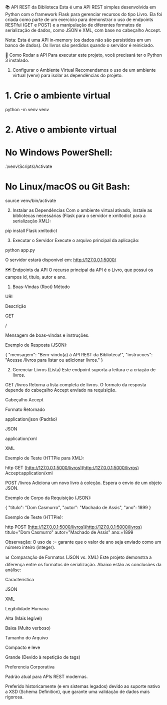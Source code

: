 📚 API REST da Biblioteca
Esta é uma API REST simples desenvolvida em Python com o framework Flask para gerenciar recursos do tipo Livro. Ela foi criada como parte de um exercício para demonstrar o uso de endpoints RESTful (GET e POST) e a manipulação de diferentes formatos de serialização de dados, como JSON e XML, com base no cabeçalho Accept.

Nota: Esta é uma API in-memory (os dados não são persistidos em um banco de dados). Os livros são perdidos quando o servidor é reiniciado.

🚀 Como Rodar a API
Para executar este projeto, você precisará ter o Python 3 instalado.

1. Configurar o Ambiente Virtual
Recomendamos o uso de um ambiente virtual (venv) para isolar as dependências do projeto.

# 1. Crie o ambiente virtual
python -m venv venv

# 2. Ative o ambiente virtual
# No Windows PowerShell:
.\venv\Scripts\Activate
# No Linux/macOS ou Git Bash:
source venv/bin/activate

2. Instalar as Dependências
Com o ambiente virtual ativado, instale as bibliotecas necessárias (Flask para o servidor e xmltodict para a serialização XML):

pip install Flask xmltodict

3. Executar o Servidor
Execute o arquivo principal da aplicação:

python app.py

O servidor estará disponível em: http://127.0.0.1:5000/

🗺️ Endpoints da API
O recurso principal da API é o Livro, que possui os campos id, titulo, autor e ano.

1. Boas-Vindas (Root)
Método

URI

Descrição

GET

/

Mensagem de boas-vindas e instruções.

Exemplo de Resposta (JSON):

{
    "mensagem": "Bem-vindo(a) à API REST da Biblioteca!",
    "instrucoes": "Acesse /livros para listar ou adicionar livros."
}

2. Gerenciar Livros (Lista)
Este endpoint suporta a leitura e a criação de livros.

GET /livros
Retorna a lista completa de livros. O formato da resposta depende do cabeçalho Accept enviado na requisição.

Cabeçalho Accept

Formato Retornado

application/json (Padrão)

JSON

application/xml

XML

Exemplo de Teste (HTTPie para XML):

http GET [http://127.0.0.1:5000/livros](http://127.0.0.1:5000/livros) Accept:application/xml

POST /livros
Adiciona um novo livro à coleção. Espera o envio de um objeto JSON.

Exemplo de Corpo da Requisição (JSON):

{
  "titulo": "Dom Casmurro",
  "autor": "Machado de Assis",
  "ano": 1899
}

Exemplo de Teste (HTTPie):

http POST [http://127.0.0.1:5000/livros](http://127.0.0.1:5000/livros) titulo="Dom Casmurro" autor="Machado de Assis" ano:=1899

Observação: O uso de := garante que o valor de ano seja enviado como um número inteiro (integer).

📊 Comparação de Formatos (JSON vs. XML)
Este projeto demonstra a diferença entre os formatos de serialização. Abaixo estão as conclusões da análise:

Característica

JSON

XML

Legibilidade Humana

Alta (Mais legível)

Baixa (Muito verboso)

Tamanho do Arquivo

Compacto e leve

Grande (Devido à repetição de tags)

Preferencia Corporativa

Padrão atual para APIs REST modernas.

Preferido historicamente (e em sistemas legados) devido ao suporte nativo a XSD (Schema Definition), que garante uma validação de dados mais rigorosa.

